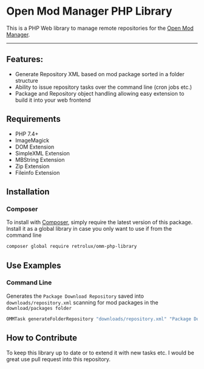 # Open Mod Manager PHP Library
This is a PHP Web library to manage remote repositories for the
[Open Mod Manager](https://github.com/sedenion/OpenModMan). 

---
## Features:
- Generate Repository XML based on mod package sorted in a folder structure
- Ability to issue repository tasks over the command line (cron jobs etc.)
- Package and Repository object handling allowing easy extension to build it into your web frontend 


## Requirements
- PHP 7.4+
- ImageMagick
- DOM Extension
- SimpleXML Extension
- MBString Extension
- Zip Extension
- Fileinfo Extension

## Installation

### Composer

To install with [Composer](https://getcomposer.org/), simply require the
latest version of this package. Install it as a global library in case you only want to use if from the command line

```bash
composer global require retrolux/omm-php-library
```

## Use Examples

### Command Line

Generates the `Package Download Repository` saved into `downloads/repository.xml` scanning for mod packages in the `download/packages folder`

```bash
OMMTask generateFolderRepository "downloads/repository.xml" "Package Download Repository" "downloads/packages"
```


## How to Contribute
To keep this library up to date or to extend it with new tasks etc. 
I would be great use pull request into this repository.